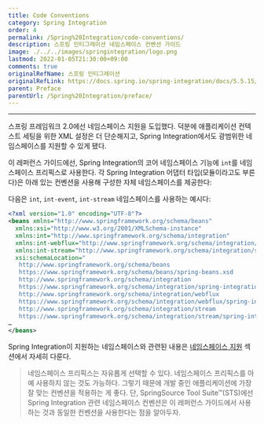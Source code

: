 ```yaml
---
title: Code Conventions
category: Spring Integration
order: 4
permalink: /Spring%20Integration/code-conventions/
description: 스프링 인티그레이션 네임스페이스 컨벤션 가이드
image: ./../../images/springintegration/logo.png
lastmod: 2022-01-05T21:30:00+09:00
comments: true
originalRefName: 스프링 인티그레이션
originalRefLink: https://docs.spring.io/spring-integration/docs/5.5.15/reference/html/index-single.html#code-conventions
parent: Preface
parentUrl: /Spring%20Integration/preface/
---
```


---

스프링 프레임워크 2.0에선 네임스페이스 지원을 도입했다. 덕분에 애플리케이션 컨텍스트 세팅을 위한 XML 설정은 더 단순해지고, Spring Integration에서도 광범위한 네임스페이스를 지원할 수 있게 됐다.

이 레퍼런스 가이드에선, Spring Integration의 코어 네임스페이스 기능에 `int`를 네임스페이스 프리픽스로 사용한다. 각 Spring Integration 어댑터 타입(모듈이라고도 부른다)은 아래 있는 컨벤션을 사용해 구성한 자체 네임스페이스를 제공한다:

다음은 `int`, `int-event`, `int-stream` 네임스페이스를 사용하는 예시다:

```xml
<?xml version="1.0" encoding="UTF-8"?>
<beans xmlns="http://www.springframework.org/schema/beans"
  xmlns:xsi="http://www.w3.org/2001/XMLSchema-instance"
  xmlns:int="http://www.springframework.org/schema/integration"
  xmlns:int-webflux="http://www.springframework.org/schema/integration/webflux"
  xmlns:int-stream="http://www.springframework.org/schema/integration/stream"
  xsi:schemaLocation="
   http://www.springframework.org/schema/beans
   https://www.springframework.org/schema/beans/spring-beans.xsd
   http://www.springframework.org/schema/integration
   https://www.springframework.org/schema/integration/spring-integration.xsd
   http://www.springframework.org/schema/integration/webflux
   https://www.springframework.org/schema/integration/webflux/spring-integration-webflux.xsd
   http://www.springframework.org/schema/integration/stream
   https://www.springframework.org/schema/integration/stream/spring-integration-stream.xsd">
…
</beans>
```

Spring Integration이 지원하는 네임스페이스와 관련된 내용은 [네임스페이스 지원](https://docs.spring.io/spring-integration/docs/5.5.15/reference/html/configuration.html#configuration-namespace) 섹션에서 자세히 다룬다.

> 네임스페이스 프리픽스는 자유롭게 선택할 수 있다. 네임스페이스 프리픽스를 아예 사용하지 않는 것도 가능하다. 그렇기 때문에 개발 중인 애플리케이션에 가장 잘 맞는 컨벤션을 적용하는 게 좋다. 단, SpringSource Tool Suite™(STS)에선 Spring Integration 관련 네임스페이스 컨벤션은 이 레퍼런스 가이드에서 사용하는 것과 동일한 컨벤션을 사용한다는 점을 알아두자.
